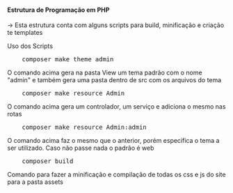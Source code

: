 <h4>Estrutura de Programação em PHP</h4>

-> Esta estrutura conta com alguns scripts para build, minificação e criação te templates

Uso dos Scripts<br>

<pre>
    composer make theme admin
</pre>
 
O comando acima gera na pasta View um tema padrão com o nome "admin" e também gera uma pasta dentro de src com os arquivos do tema

<pre>
    composer make resource Admin
</pre>

O comando acima gera um controlador, um serviço e adiciona o mesmo nas rotas

<pre>
    composer make resource Admin:admin
</pre>

O comando acima faz o mesmo que o anterior, porém especifica o tema a ser utilizado. Caso não passe nada o padrão é web

<pre>
    composer build
</pre>

Comando para fazer a minificação e compilação de todas os css e js do site para a pasta assets